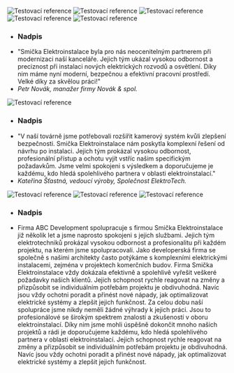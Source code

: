 ![Testovací reference](content/ref/img1.jpg)
![Testovací reference](content/ref/img2.jpg)
![Testovací reference](content/ref/img3.jpg)
![Testovací reference](content/ref/img1.jpg)
![Testovací reference](content/ref/img2.jpg)

- ### Nadpis
- "Smička Elektroinstalace byla pro nás neocenitelným partnerem při modernizaci naší kanceláře. Jejich tým ukázal vysokou odbornost a preciznost při instalaci nových elektrických rozvodů a osvětlení. Díky nim máme nyní moderní, bezpečnou a efektivní pracovní prostředí. Velké díky za skvělou práci!" 
- *Petr Novák, manažer firmy Novák & spol.*

![Testovací reference](content/ref/img2.jpg)

- ### Nadpis
- "V naší továrně jsme potřebovali rozšířit kamerový systém kvůli zlepšení bezpečnosti. Smička Elektroinstalace nám poskytla komplexní řešení od návrhu po instalaci. Jejich tým prokázal vysokou odbornost, profesionální přístup a ochotu vyjít vstříc našim specifickým požadavkům. Jsme velmi spokojeni s výsledkem a doporučujeme je každému, kdo hledá spolehlivého partnera v oblasti elektroinstalací." 
- *Kateřina Šťastná, vedoucí výroby, Společnost ElektroTech.*

![Testovací reference](content/ref/img2.jpg)
![Testovací reference](content/ref/img3.jpg)
![Testovací reference](content/ref/img3.jpg)

- ### Nadpis
- Firma ABC Development spolupracuje s firmou Smička Elektroinstalace již několik let a jsme naprosto spokojeni s jejich službami. Jejich tým elektrotechniků prokázal vysokou odbornost a profesionalitu při každém projektu, na kterém jsme spolupracovali.
Jako developerská firma se společně s našimi architekty často potýkáme s komplexními elektrickými instalacemi, zejména v projektech komerčních budov. Firma Smička Elektroinstalace vždy dokázala efektivně a spolehlivě vyřešit veškeré požadavky našich klientů.
Jejich schopnost rychle reagovat na změny a přizpůsobit se individuálním potřebám projektu je obdivuhodná. Navíc jsou vždy ochotni poradit a přinést nové nápady, jak optimalizovat elektrické systémy a zlepšit jejich funkčnost.
Za celou dobu naší spolupráce jsme nikdy neměli žádné výhrady k jejich práci. Jsou to profesionálové se širokým spektrem znalostí a zkušeností v oboru elektroinstalací. Díky nim jsme mohli úspěšně dokončit mnoho našich projektů a rádi je doporučujeme každému, kdo hledá spolehlivého partnera v oblasti elektroinstalací. Jejich schopnost rychle reagovat na změny a přizpůsobit se individuálním potřebám projektu je obdivuhodná. Navíc jsou vždy ochotni poradit a přinést nové nápady, jak optimalizovat elektrické systémy a zlepšit jejich funkčnost.

